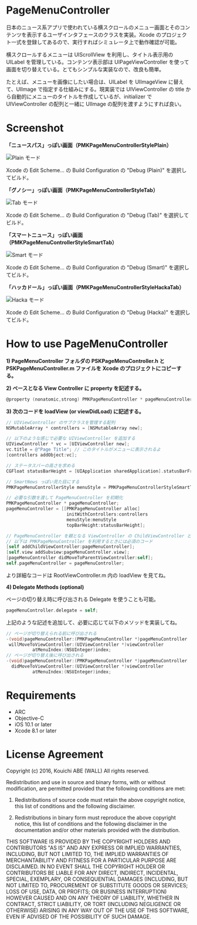 PageMenuController
===========

日本のニュース系アプリで使われている横スクロールのメニュー画面とそのコンテンツを表示するユーザインタフェースのクラスを実装。Xcode のプロジェクト一式を登録してあるので、実行すればシミュレータ上で動作確認が可能。

横スクロールするメニューは UIScrollView を利用し、タイトル表示用の UILabel を管理している。コンテンツ表示部は UIPageViewController を使って画面を切り替えている。とてもシンプルな実装なので、改良も簡単。

たとえば、メニューを画像にしたい場合は、UILabel を UIImageView に替えて、UIImage で指定する仕組みにする。現実装では UIViewController の title から自動的にメニューのタイトルを作成しているが、initializer で UIViewController の配列と一緒に UIImage の配列を渡すようにすれば良い。

Screenshot
============

**「ニュースパス」っぽい画面（PMKPageMenuControllerStylePlain）**

![Plain モード](screenshot_plain.png "NewsPass っぽい画面")

Xcode の Edit Scheme... の Build Configuration の "Debug (Plain)" を選択してビルド。

**「グノシー」っぽい画面（PMKPageMenuControllerStyleTab）**

![Tab モード](screenshot_tab.png "Gunosy っぽい画面")

Xcode の Edit Scheme... の Build Configuration の "Debug (Tab)" を選択してビルド。

**「スマートニュース」っぽい画面（PMKPageMenuControllerStyleSmartTab）**

![Smart モード](screenshot_smart.png "SmartNews っぽい画面")

Xcode の Edit Scheme... の Build Configuration の "Debug (Smart)" を選択してビルド。

**「ハッカドール」っぽい画面（PMKPageMenuControllerStyleHackaTab）**

![Hacka モード](screenshot_hacka.png "Hackadoll っぽい画面")

Xcode の Edit Scheme... の Build Configuration の "Debug (Hacka)" を選択してビルド。


How to use PageMenuController
============

**1) PageMenuController フォルダの PSKPageMenuController.h と PSKPageMenuController.m ファイルを Xcode のプロジェクトにコピーする。**

**2) ベースとなる View Controller に property を記述する。**

```objectivec
@property (nonatomic,strong) PMKPageMenuController * pageMenuController;
```

**3) 次のコードを loadView (or viewDidLoad) に記述する。**

```objectivec
// UIViewController のサブクラスを管理する配列
NSMutableArray * controllers = [NSMutableArray new];

// 以下のような感じで必要な UIViewController を追加する
UIViewController * vc = [UIViewController new];
vc.title = @"Page Title"; // このタイトルがメニューに表示されるよ
[controllers addObject:vc];

// ステータスバーの高さを求める
CGFloat statusBarHeight = [UIApplication sharedApplication].statusBarFrame.size.height;

// SmartNews っぽい見た目にする
PMKPageMenuControllerStyle menuStyle = PMKPageMenuControllerStyleSmartTab;

// 必要な引数を渡して PageMenuController を初期化
PMKPageMenuController * pageMenuController;
pageMenuController = [[PMKPageMenuController alloc]
                       initWithControllers:controllers
                       menuStyle:menuStyle
                       topBarHeight:statusBarHeight];

// PageMenuController を親となる ViewController の ChildViewController とする
// 以下は PMKPageMenuController を利用するときには必須のコード
[self addChildViewController:pageMenuController];
[self.view addSubview:pageMenuController.view];
[pageMenuController didMoveToParentViewController:self];
self.pageMenuController = pageMenuController;
```
より詳細なコードは RootViewController.m 内の loadView を見てね。

**4) Delegate Methods (optional)**

ページの切り替え時に呼び出される Delegate を使うことも可能。

```objectivec
pageMenuController.delegate = self;
```

上記のような記述を追加して、必要に応じて以下のメソッドを実装してね。

```objectivec
// ページが切り替えられる前に呼び出される
-(void)pageMenuController:(PMKPageMenuController *)pageMenuController
 willMoveToViewController:(UIViewController *)viewController
	      atMenuIndex:(NSUInteger)index;
// ページが切り替え後に呼び出される
-(void)pageMenuController:(PMKPageMenuController *)pageMenuController
  didMoveToViewController:(UIViewController *)viewController
	      atMenuIndex:(NSUInteger)index;
```

Requirements
============

 - ARC
 - Objective-C
 - iOS 10.1 or later
 - Xcode 8.1 or later

License Agreement
============

Copyright (c) 2016, Kouichi ABE (WALL) All rights reserved.

Redistribution and use in source and binary forms, with or without
modification, are permitted provided that the following conditions are met:

 1. Redistributions of source code must retain the above copyright notice,
    this list of conditions and the following disclaimer.

 2. Redistributions in binary form must reproduce the above copyright notice,
    this list of conditions and the following disclaimer in the documentation
    and/or other materials provided with the distribution.

THIS SOFTWARE IS PROVIDED BY THE COPYRIGHT HOLDERS AND CONTRIBUTORS "AS IS"
AND ANY EXPRESS OR IMPLIED WARRANTIES, INCLUDING, BUT NOT LIMITED TO, THE
IMPLIED WARRANTIES OF MERCHANTABILITY AND FITNESS FOR A PARTICULAR PURPOSE ARE
DISCLAIMED. IN NO EVENT SHALL THE COPYRIGHT HOLDER OR CONTRIBUTORS BE LIABLE
FOR ANY DIRECT, INDIRECT, INCIDENTAL, SPECIAL, EXEMPLARY, OR CONSEQUENTIAL
DAMAGES (INCLUDING, BUT NOT LIMITED TO, PROCUREMENT OF SUBSTITUTE GOODS OR
SERVICES; LOSS OF USE, DATA, OR PROFITS; OR BUSINESS INTERRUPTION) HOWEVER
CAUSED AND ON ANY THEORY OF LIABILITY, WHETHER IN CONTRACT, STRICT LIABILITY,
OR TORT (INCLUDING NEGLIGENCE OR OTHERWISE) ARISING IN ANY WAY OUT OF THE USE
OF THIS SOFTWARE, EVEN IF ADVISED OF THE POSSIBILITY OF SUCH DAMAGE.
